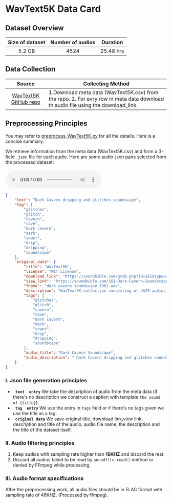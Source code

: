 # WavText5K Data Card
## Dataset Overview
|Size of dataset|Number of audios|Duration|
|:----:|:-----:|:-----:|
|5.2 GB| 4524| 25.48 hrs
## Data Collection

|Source|<center>Collecting Method<center>|
|:---------:|:--------|
| [WavText5K GitHub repo](https://github.com/microsoft/WavText5K)  |1.Download meta data (WavText5K.csv) from the repo. 2. For evry row in meta data download th audio file using the download_link. <br>
## Preprocessing Principles

You may refer to [preprocess_WavText5K.py](/data_preprocess/preprocess_WavText5K.py) for all the details. Here is a concise summary:

We retrieve information
from the meta data (WavText5K.csv) and form a 3-field `.json` file for each audio. Here are some audio-json pairs selected from the processed dataset:


#### 
<audio id="audio" controls="controls" preload="yes">
      <source id="flac" src="1.flac">
</audio><br>

```json
{
    "text": "Dark Cavern dripping and glitches soundscape",
    "tag": [
        "glitches",
        "glitch",
        "cavern",
        "cave",
        "dark cavern",
        "dark",
        "sewer",
        "drip",
        "dripping",
        "soundscape"
    ],
    "original_data": {
        "title": "WavText5K",
        "license": "MIT License",
        "download_link": "https://soundbible.com/grab.php?id=161&type=wav",
        "view_link": "https://soundbible.com/161-Dark-Cavern-Soundscape.html",
        "fname": "dark cavern soundscape_1961.wav",
        "description": "WavText5K collection consisting of 4525 audios, 4348 descriptions, 4525 audio titles and 2058 tags.",
        "tags": [
            "glitches",
            "glitch",
            "cavern",
            "cave",
            "dark cavern",
            "dark",
            "sewer",
            "drip",
            "dripping",
            "soundscape"
        ],
        "audio_title": "Dark Cavern Soundscape",
        "audio_description": " Dark Cavern dripping and glitches soundscape"
    }
}
```




### I. Json file generation principles 
-  **` text  entry`** We take the description of audio from the meta data (if there's no description we construct a caption with template `the sound of {title}`).
-  **` tag  entry`** We use the entry in `tags` field or if there's no tags given we use the title as a tag.
-  **` original data`** We save original title, download link,view link, description and title of the audio, audio file name, the description and the title of the dataset itself.

### II. Audio filtering principles
1. Keep audios with sampling rate higher than **16KHZ** and discard the rest.
2. Discard all audios failed to be read by `soundfile.read()` method or denied by FFmpeg while processing.
### III. Audio format specifications
After the preprocessing work, all audio files should be in FLAC format with sampling rate of 48KHZ. (Processed by ffmpeg).
